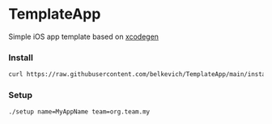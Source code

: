 # TemplateApp

Simple iOS app template based on [xcodegen](https://github.com/yonaskolb/XcodeGen)

### Install

```bash
curl https://raw.githubusercontent.com/belkevich/TemplateApp/main/install.sh | sh && cd TemplateApp
```

### Setup

```bash
./setup name=MyAppName team=org.team.my
```
